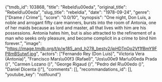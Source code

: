 {"tmdb_id": 103868, "title": "Rebeld\u00eda", "original_title": "Rebeld\u00eda", "slug_title": "rebeldia", "date": "1978-09-24", "genre": ["Drame / Crime"], "score": "0.0/10", "synopsis": "One night, Don Luis, a noble and arrogant fifty care manners, bursts into the room of Antonia, one of her maids because as lord and master, all that lives with him are his possessions. Antonia hates him, but is also attracted to the refinement of a man who seeks only pleasure, and become complicit in a crime to bind him forever.", "image": "https://image.tmdb.org/t/p/w185_and_h278_bestv2/jpHDTnOo2Vf1fBmY9FP8mBSutwf.jpg", "actors": ["Fernando Rey (Don Luis)", "Victoria Vera (Antonia)", "Francisco Mars\u00f3 (Rafael)", "Jos\u00e9 Mar\u00eda Prada ()", "Carmen Lozano ()", "George Rigaud ()", "Pedro del R\u00edo ()", "Daniel Dicenta ()"], "comments": [], "recommandations_id": [], "youtube_key": "notfound"}